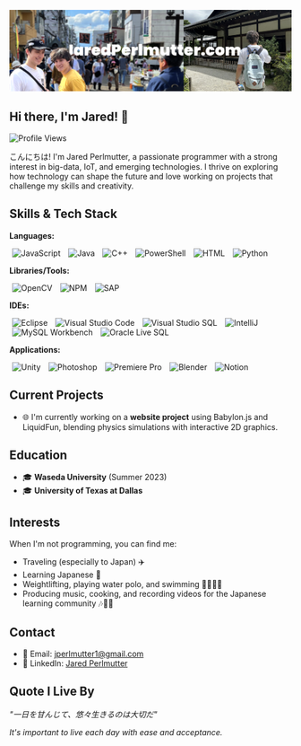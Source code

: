 [![header](./banner.png)](https://jaredperlmutter.com)

## Hi there, I'm Jared! 👋

![Profile Views](https://komarev.com/ghpvc/?username=jear-bear)

こんにちは! I'm Jared Perlmutter, a passionate programmer with a strong interest in big-data, IoT, and emerging technologies. I thrive on exploring how technology can shape the future and love working on projects that challenge my skills and creativity.

## Skills & Tech Stack

**Languages:**
<div>
  <img src="https://cdn.svgporn.com/logos/javascript.svg" alt="JavaScript" height="30" style="margin: 0 5px;"/>
  <img src="https://cdn.svgporn.com/logos/java.svg" alt="Java" height="30" style="margin: 0 5px;"/>
  <img src="https://cdn.svgporn.com/logos/c-plusplus.svg" alt="C++" height="30" style="margin: 0 5px;"/>
  <img src="https://cdn.svgporn.com/logos/powershell.svg" alt="PowerShell" height="30" style="margin: 0 5px;"/>
  <img src="https://cdn.svgporn.com/logos/html-5.svg" alt="HTML" height="30" style="margin: 0 5px;"/>
  <img src="https://cdn.svgporn.com/logos/python.svg" alt="Python" height="30" style="margin: 0 5px;"/>
</div>

**Libraries/Tools:**
<div>
  <img src="https://cdn.svgporn.com/logos/opencv.svg" alt="OpenCV" height="30" style="margin: 0 5px;"/>
  <img src="https://cdn.svgporn.com/logos/npm.svg" alt="NPM" height="30" style="margin: 0 5px;"/>
  <img src="https://cdn.svgporn.com/logos/sap.svg" alt="SAP" height="30" style="margin: 0 5px;"/>
</div>

**IDEs:**
<div>
  <img src="https://cdn.svgporn.com/logos/eclipse.svg" alt="Eclipse" height="30" style="margin: 0 5px;"/>
  <img src="https://cdn.svgporn.com/logos/visualstudio-code.svg" alt="Visual Studio Code" height="30" style="margin: 0 5px;"/>
  <img src="https://cdn.svgporn.com/logos/visual-studio.svg" alt="Visual Studio SQL" height="30" style="margin: 0 5px;"/>
  <img src="https://cdn.svgporn.com/logos/intellij.svg" alt="IntelliJ" height="30" style="margin: 0 5px;"/>
  <img src="https://cdn.svgporn.com/logos/mysql.svg" alt="MySQL Workbench" height="30" style="margin: 0 5px;"/>
  <img src="https://cdn.svgporn.com/logos/oracle.svg" alt="Oracle Live SQL" height="30" style="margin: 0 5px;"/>
</div>

**Applications:**
<div>
  <img src="https://cdn.svgporn.com/logos/unity.svg" alt="Unity" height="30" style="margin: 0 5px;"/>
  <img src="https://cdn.svgporn.com/logos/photoshop.svg" alt="Photoshop" height="30" style="margin: 0 5px;"/>
  <img src="https://cdn.svgporn.com/logos/adobe-premiere.svg" alt="Premiere Pro" height="30" style="margin: 0 5px;"/>
  <img src="https://cdn.svgporn.com/logos/blender.svg" alt="Blender" height="30" style="margin: 0 5px;"/>
  <img src="https://cdn.svgporn.com/logos/notion.svg" alt="Notion" height="30" style="margin: 0 5px;"/>
</div>



## Current Projects

- 🌐 I'm currently working on a **website project** using Babylon.js and LiquidFun, blending physics simulations with interactive 2D graphics.

## Education

- 🎓 **Waseda University** (Summer 2023)
- 🎓 **University of Texas at Dallas**

## Interests

When I'm not programming, you can find me:
- Traveling (especially to Japan) ✈️
- Learning Japanese :crossed_flags:
- Weightlifting, playing water polo, and swimming 🏋️‍♂️🏊‍♂️
- Producing music, cooking, and recording videos for the Japanese learning community 🎶🍳🎥

## Contact

- 📧 Email: [jperlmutter1@gmail.com](mailto:jperlmutter1@gmail.com)
- 💼 LinkedIn: [Jared Perlmutter](https://www.linkedin.com/in/jaredperlmutter)

## Quote I Live By
*"一日を甘んじて、悠々生きるのは大切だ"*

*It's important to live each day with ease and acceptance.*

